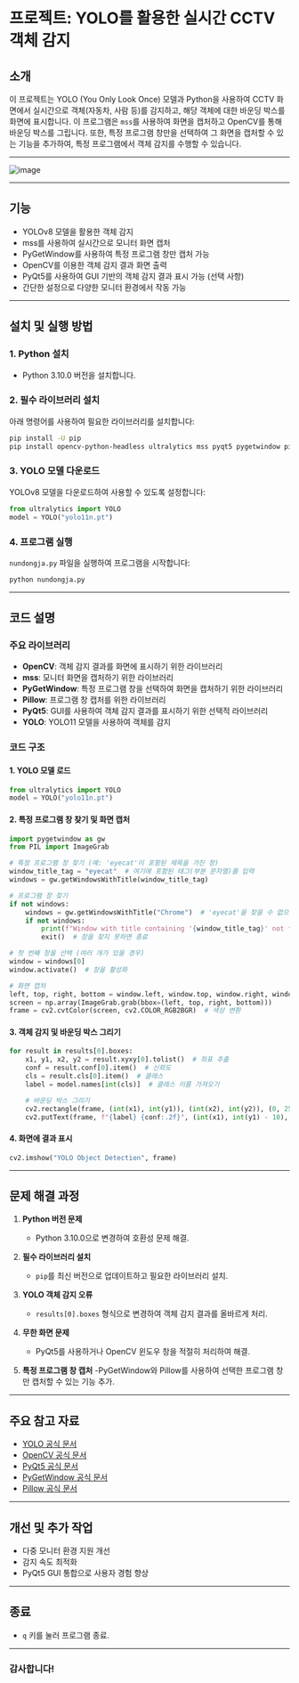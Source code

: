 # 프로젝트: YOLO를 활용한 실시간 CCTV 객체 감지

## 소개
이 프로젝트는 YOLO (You Only Look Once) 모델과 Python을 사용하여 CCTV 화면에서 실시간으로 객체(자동차, 사람 등)를 감지하고, 해당 객체에 대한 바운딩 박스를 화면에 표시합니다. 이 프로그램은 `mss`를 사용하여 화면을 캡처하고 OpenCV를 통해 바운딩 박스를 그립니다. 또한, 특정 프로그램 창만을 선택하여 그 화면을 캡처할 수 있는 기능을 추가하여, 특정 프로그램에서 객체 감지를 수행할 수 있습니다.

---

![image](https://github.com/user-attachments/assets/12d65248-ce76-41e6-8621-4e62e2a80797)

---

## 기능
- YOLOv8 모델을 활용한 객체 감지
- mss를 사용하여 실시간으로 모니터 화면 캡처
- PyGetWindow를 사용하여 특정 프로그램 창만 캡처 가능
- OpenCV를 이용한 객체 감지 결과 화면 출력
- PyQt5를 사용하여 GUI 기반의 객체 감지 결과 표시 가능 (선택 사항)
- 간단한 설정으로 다양한 모니터 환경에서 작동 가능

---

## 설치 및 실행 방법

### 1. Python 설치
- Python 3.10.0 버전을 설치합니다.

### 2. 필수 라이브러리 설치
아래 명령어를 사용하여 필요한 라이브러리를 설치합니다:

```bash
pip install -U pip
pip install opencv-python-headless ultralytics mss pyqt5 pygetwindow pillow
```

### 3. YOLO 모델 다운로드
YOLOv8 모델을 다운로드하여 사용할 수 있도록 설정합니다:

```python
from ultralytics import YOLO
model = YOLO("yolo11n.pt")
```

### 4. 프로그램 실행
`nundongja.py` 파일을 실행하여 프로그램을 시작합니다:

```bash
python nundongja.py
```

---

## 코드 설명

### 주요 라이브러리
- **OpenCV**: 객체 감지 결과를 화면에 표시하기 위한 라이브러리
- **mss**: 모니터 화면을 캡처하기 위한 라이브러리
- **PyGetWindow**: 특정 프로그램 창을 선택하여 화면을 캡처하기 위한 라이브러리
- **Pillow**: 프로그램 창 캡처를 위한 라이브러리
- **PyQt5**: GUI를 사용하여 객체 감지 결과를 표시하기 위한 선택적 라이브러리
- **YOLO**: YOLO11 모델을 사용하여 객체를 감지

### 코드 구조

#### 1. YOLO 모델 로드
```python
from ultralytics import YOLO
model = YOLO("yolo11n.pt")
```

#### 2. 특정 프로그램 창 찾기 및 화면 캡처
```python
import pygetwindow as gw
from PIL import ImageGrab

# 특정 프로그램 창 찾기 (예: 'eyecat'이 포함된 제목을 가진 창)
window_title_tag = "eyecat"  # 여기에 포함된 태그(부분 문자열)를 입력
windows = gw.getWindowsWithTitle(window_title_tag)

# 프로그램 창 찾기
if not windows:
    windows = gw.getWindowsWithTitle("Chrome")  # 'eyecat'을 찾을 수 없으면 'Chrome' 창으로 대체
    if not windows:
        print(f"Window with title containing '{window_title_tag}' not found, and no 'Chrome' window found.")
        exit()  # 창을 찾지 못하면 종료

# 첫 번째 창을 선택 (여러 개가 있을 경우)
window = windows[0]
window.activate()  # 창을 활성화

# 화면 캡처
left, top, right, bottom = window.left, window.top, window.right, window.bottom
screen = np.array(ImageGrab.grab(bbox=(left, top, right, bottom)))
frame = cv2.cvtColor(screen, cv2.COLOR_RGB2BGR)  # 색상 변환
```

#### 3. 객체 감지 및 바운딩 박스 그리기
```python
for result in results[0].boxes:
    x1, y1, x2, y2 = result.xyxy[0].tolist()  # 좌표 추출
    conf = result.conf[0].item()  # 신뢰도
    cls = result.cls[0].item()  # 클래스
    label = model.names[int(cls)]  # 클래스 이름 가져오기

    # 바운딩 박스 그리기
    cv2.rectangle(frame, (int(x1), int(y1)), (int(x2), int(y2)), (0, 255, 0), 2)
    cv2.putText(frame, f"{label} {conf:.2f}", (int(x1), int(y1) - 10), cv2.FONT_HERSHEY_SIMPLEX, 0.5, (0, 255, 0), 2)
```

#### 4. 화면에 결과 표시
```python
cv2.imshow("YOLO Object Detection", frame)
```

---

## 문제 해결 과정

1. **Python 버전 문제**
   - Python 3.10.0으로 변경하여 호환성 문제 해결.

2. **필수 라이브러리 설치**
   - `pip`를 최신 버전으로 업데이트하고 필요한 라이브러리 설치.

3. **YOLO 객체 감지 오류**
   - `results[0].boxes` 형식으로 변경하여 객체 감지 결과를 올바르게 처리.

4. **무한 화면 문제**
   - PyQt5를 사용하거나 OpenCV 윈도우 창을 적절히 처리하여 해결.
  
5. **특정 프로그램 창 캡처**
    -PyGetWindow와 Pillow를 사용하여 선택한 프로그램 창만 캡처할 수 있는 기능 추가.

---

## 주요 참고 자료
- [YOLO 공식 문서](https://docs.ultralytics.com/)
- [OpenCV 공식 문서](https://docs.opencv.org/)
- [PyQt5 공식 문서](https://riverbankcomputing.com/software/pyqt/intro)
- [PyGetWindow 공식 문서](https://pygetwindow.readthedocs.io/en/latest/)
- [Pillow 공식 문서](https://pillow.readthedocs.io/en/stable/)

---

## 개선 및 추가 작업
- 다중 모니터 환경 지원 개선
- 감지 속도 최적화
- PyQt5 GUI 통합으로 사용자 경험 향상

---

## 종료
- `q` 키를 눌러 프로그램 종료.

---

### 감사합니다!

